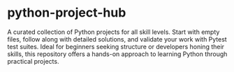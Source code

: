 # python-project-hub
A curated collection of Python projects for all skill levels. Start with empty files, follow along with detailed solutions, and validate your work with Pytest test suites. Ideal for beginners seeking structure or developers honing their skills, this repository offers a hands-on approach to learning Python through practical projects.
